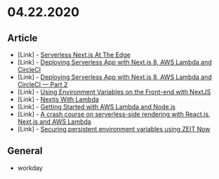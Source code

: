 # 04.22.2020

## Article

- \[Link\] - [Serverless Next.js At The Edge](https://www.serverless.com/blog/serverless-nextjs/)
- \[Link\] - [Deploying Serverless App with Next.js 8, AWS Lambda and CircleCI](https://medium.com/javascript-in-plain-english/deploy-serverless-app-with-next-js-8-aws-lambda-and-circleci-part-1-a0c9c6ea7c57)
- \[Link\] - [Deploying Serverless App with Next.js 8, AWS Lambda and CircleCI — Part 2](https://medium.com/@manakuro/deploy-serverless-app-with-next-js-8-aws-lambda-and-circleci-part-2-60cfc8c36c86)
- \[Link\] - [Using Environment Variables on the Front-end with NextJS](https://tilomitra.com/using-environment-variables-on-the-front-end-with-nextjs/)
- \[Link\] - [Nextjs With Lambda](https://awesomeopensource.com/project/mattdamon108/nextjs-with-lambda)
- \[Link\] - [Getting Started with AWS Lambda and Node.js](https://dev.to/adnanrahic/getting-started-with-aws-lambda-and-nodejs-1kcf)
- \[Link\] - [A crash course on serverless-side rendering with React.js, Next.js and AWS Lambda](https://statsbot.co/blog/a-crash-course-on-serverless-side-rendering-with-reactjs-nextjs-and-aws-lambda/)
- \[Link\] - [Securing persistent environment variables using ZEIT Now](https://humanwhocodes.com/blog/2019/09/securing-persistent-environment-variables-zeit-now/)

## General

- workday
